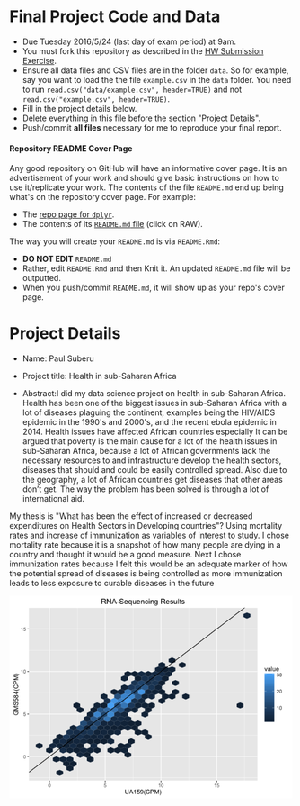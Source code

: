 
# Final Project Code and Data

* Due Tuesday 2016/5/24 (last day of exam period) at 9am.
* You must fork this repository as described in the [HW Submission 
Exercise](https://github.com/Middlebury-Data-Science/HW-0#hw-submission-exercise).
* Ensure all data files and CSV files are in the folder `data`. So for example, 
say you want to load the the file `example.csv` in the `data` folder.  You need 
to run `read.csv("data/example.csv", header=TRUE)` and not 
`read.csv("example.csv", header=TRUE)`.
* Fill in the project details below.
* Delete everything in this file before the section "Project Details".
* Push/commit **all files** necessary for me to reproduce your final report.


#### Repository README Cover Page

Any good repository on GitHub will have an informative cover page. It is an
advertisement of your work and should give basic instructions on how to use
it/replicate your work. The contents of the file `README.md` end up being what's
on the repository cover page. For example:

* The [repo page for `dplyr`](https://github.com/hadley/dplyr).
* The contents of its [`README.md` file](https://github.com/hadley/dplyr/blob/master/README.md) (click on RAW).

The way you will create your `README.md` is via `README.Rmd`:

* **DO NOT EDIT** `README.md`
* Rather, edit `README.Rmd` and then Knit it. An updated `README.md` file will
be outputted.
* When you push/commit `README.md`, it will show up as your repo's cover page.





# Project Details

* Name: Paul Suberu

* Project title: Health in sub-Saharan Africa

* Abstract:I did my data science project on health in sub-Saharan Africa. Health has been one of the biggest issues in sub-Saharan Africa with a lot of diseases plaguing the continent, examples being the HIV/AIDS epidemic in the 1990's and 2000's, and the recent ebola epidemic in 2014. Health issues have affected African countries especially It can be argued that poverty is the main cause for a lot of the health issues in sub-Saharan Africa, because a lot of African governments lack the necessary resources to and infrastructure develop the health sectors, diseases that should and could be easily controlled spread. Also due to the geography, a lot of African countries get diseases that other areas don’t get. The way the problem has been solved is through a lot of international aid.

My thesis is "What has been the effect of increased or decreased expenditures on Health Sectors in Developing countries"? Using mortality rates and increase of immunization as variables of interest to study. I chose mortality rate because it is a snapshot of how many people are dying in a country and thought it would be a good measure. Next I chose immunization rates because I felt this would be an adequate marker of how the potential spread of diseases is being controlled as more immunization leads to less exposure to curable diseases in the future


![](README_files/figure-html/unnamed-chunk-1-1.png)

